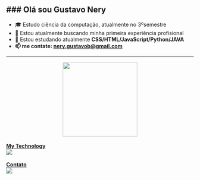 <b>### Olá sou Gustavo Nery</b>
-----------------------------------------------------------------------------------------------------------------------------------------------
- 🎓 Estudo ciência da computação, atualmente no 3ºsemestre
- 🔭 Estou atualmente buscando minha primeira experiência profisional
- 🌱 Estou estudando atualmente <b>CSS/HTML/JavaScript/Python/JAVA<b>
- 📫 me contate: nery.gustavob@gmail.com
-----------------------------------------------------------------------------------------------------------------------------------------------

<div align="center">
  <a href="https://github.com/1JlNery">
  <img height="200em" src="https://github-readme-stats.vercel.app/api/top-langs/?username=1JlNery&layout=compact&langs_count=7&theme=dra" />
</div>


<div style="display: inline_block"><br>
<b> My Technology</b>
<br>
  <img src="https://skillicons.dev/icons?i=js,html,css,java,py&theme=dark& https://skillicons.dev"/>
  <br>
</div>
<br>

<div style="display: inline_block">
<b>Contato</b>
<br>
  <a href="mailto:nery.gustavob@gmail.com">
    <img src="https://skillicons.dev/icons?i=gmail&theme=dark  https://skillicons.dev" />
  </a>
<br>
</div>
